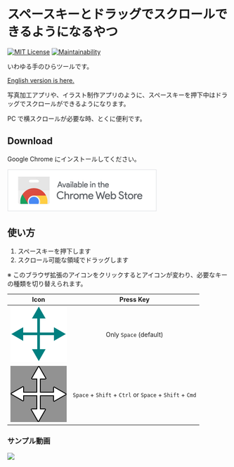 # スペースキーとドラッグでスクロールできるようになるやつ

[![MIT License](http://img.shields.io/badge/license-MIT-blue.svg?style=flat)](LICENSE) [![Maintainability](https://api.codeclimate.com/v1/badges/f8f4d5511be782db7c50/maintainability)](https://codeclimate.com/github/heppokofrontend/chrome-extension-hand-tool/maintainability)

いわゆる手のひらツールです。

[English version is here.](./README.md)

写真加工アプリや、イラスト制作アプリのように、スペースキーを押下中はドラッグでスクロールができるようになります。

PC で横スクロールが必要な時、とくに便利です。

## Download

Google Chrome にインストールしてください。

[![Available in the Chrome Web Store](./images/iNEddTyWiMfLSwFD6qGq.png)](https://chrome.google.com/webstore/detail/pjoggomlkaanadbegagokiioonfaedle)

## 使い方

1. スペースキーを押下します
2. スクロール可能な領域でドラッグします

※ このブラウザ拡張のアイコンをクリックするとアイコンが変わり、必要なキーの種類を切り替えられます。

|               Icon                |                        Press Key                        |
| :-------------------------------: | :-----------------------------------------------------: |
|      ![](./package/icon.png)      |                 Only `Space` (default)                  |
| ![](./package/icon--disabled.png) | `Space` + `Shift` + `Ctrl` or `Space` + `Shift` + `Cmd` |

### サンプル動画

[![](https://img.youtube.com/vi/-oowC3MAEEc/0.jpg)](https://www.youtube.com/watch?v=-oowC3MAEEc)
